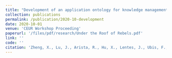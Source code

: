 ```yaml
---
title: "Development of an application ontology for knowledge management to support aircraft assembly system design"
collection: publications
permalink: /publication/2020-10-development
date: 2020-10-01
venue: 'CEUR Workshop Proceeding'
paperurl: '/files/pdf/research/Under the Roof of Rebels.pdf'
link: ''
code: ''
citation: 'Zheng, X., Lu, J., Arista, R., Hu, X., Lentes, J., Ubis, F., ... & Kiritsis, D. (2020). Development of an application ontology for knowledge management to support aircraft assembly system design. Proceedings http://ceur-ws. org ISSN, 1613, 0073.'
---
```


